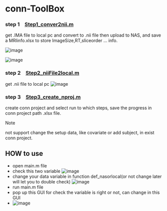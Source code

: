 # conn-ToolBox

### step 1 &ensp; [Step1_conver2nii.m](/code/step1_convert2nii.m)
get .IMA file to local pc and convert to .nii file then upload to NAS, and save a MRIinfo.xlsx to store ImageSize,RT,sliceorder ... info.  
  
![image](https://github.com/user-attachments/assets/f010637b-6004-44e6-a7be-1fa054a03784)  
  
![image](https://github.com/user-attachments/assets/25640bcf-c247-4448-979a-93d636033cdf)  


### step 2 &ensp; [Step2_niiFile2local.m](/code/step2_niiFile2local.m)  
get .nii file to local pc
![image](https://github.com/user-attachments/assets/51b0e021-7006-4b70-bd04-ee458aac1b21)

### step 3 &ensp; [Step3_create_nproj.m](/code/step3_create_nproj.m)
create conn project and select run to which steps, save the progress in conn project path .xlsx file.  
> [!Note]
> not support change the setup data, like covariate or add subject, in exist conn project.

## HOW to use
- open main.m file
- check this two variable ![image](https://github.com/user-attachments/assets/381b5649-4c90-47d2-9743-ff438580c05c)
- change your data variable in function def_nasorlocal(or not change later will let you to double check) ![image](https://github.com/user-attachments/assets/03c3f169-32c3-42cc-9c60-e27843124123)
- run main.m file
- pop up this GUI for check the variable is right or not, can change in this GUI
- ![image](https://github.com/user-attachments/assets/85536601-b46d-4acf-b0ee-8416fe131d11)


